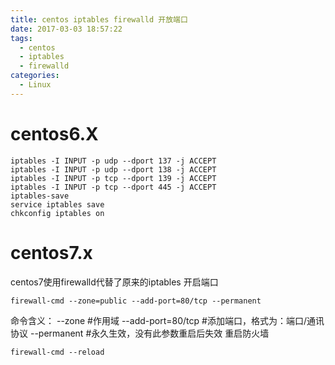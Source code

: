 ```yaml
---
title: centos iptables firewalld 开放端口
date: 2017-03-03 18:57:22
tags:
  - centos
  - iptables
  - firewalld
categories:
  - Linux
---
```


# centos6.X
```
iptables -I INPUT -p udp --dport 137 -j ACCEPT 
iptables -I INPUT -p udp --dport 138 -j ACCEPT 
iptables -I INPUT -p tcp --dport 139 -j ACCEPT    
iptables -I INPUT -p tcp --dport 445 -j ACCEPT 
iptables-save
service iptables save
chkconfig iptables on 
```
# centos7.x
centos7使用firewalld代替了原来的iptables
开启端口

    firewall-cmd --zone=public --add-port=80/tcp --permanent
命令含义：
 --zone #作用域
--add-port=80/tcp  #添加端口，格式为：端口/通讯协议
 --permanent   #永久生效，没有此参数重启后失效
重启防火墙

    firewall-cmd --reload